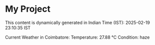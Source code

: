 # My Project

This content is dynamically generated in Indian Time (IST): 2025-02-19 23:10:35 IST


Current Weather in Coimbatore:
Temperature: 27.88 °C
Condition: haze
